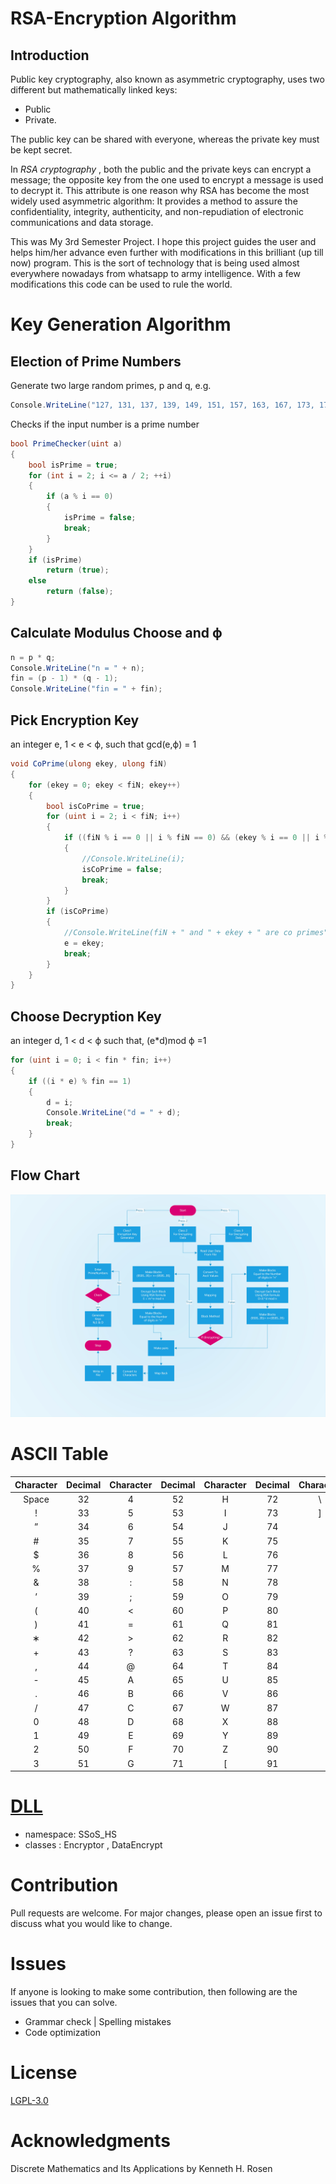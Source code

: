 # RSA-Encryption Algorithm

## Introduction

Public key cryptography, also known as asymmetric cryptography, uses two different but mathematically linked keys:

- Public
- Private.

The public key can be shared with everyone, whereas the private key must be kept secret.

In _RSA cryptography_ , both the public and the private keys can encrypt a message; the opposite key from the one used to encrypt a message is used to decrypt it. This attribute is one reason why RSA has become the most widely used asymmetric algorithm: It provides a method to assure the confidentiality, integrity, authenticity, and non-repudiation of electronic communications and data storage.

This was My 3rd Semester Project. I hope this project guides the user and helps him/her advance even further with modifications in this brilliant (up till now) program. This is the sort of technology that is being used almost everywhere nowadays from whatsapp to army intelligence. With a few modifications this code can be used to rule the world.

# Key Generation Algorithm

## Election of Prime Numbers

Generate two large random primes, p and q,
e.g.

```cs
Console.WriteLine("127, 131, 137, 139, 149, 151, 157, 163, 167, 173, 179, 181, 191, 193, 197, 199, etc... \n 1009 1013 1019 1021 1031 1033 1039 1049 1051 1061 1063 1069 1087 1091 1093 1097 1103 1109 1117 1123 1129 \n 9803 9811 9817 9829 9833 9839 9851 9857 9859 9871 9883 9887 9901 9907 9923 9931 9941 9949 ");
```

Checks if the input number is a prime number

```cs
bool PrimeChecker(uint a)
{
    bool isPrime = true;
    for (int i = 2; i <= a / 2; ++i)
    {
        if (a % i == 0)
        {
            isPrime = false;
            break;
        }
    }
    if (isPrime)
        return (true);
    else
        return (false);
}
```

## Calculate Modulus Choose and ϕ

```cs
n = p * q;
Console.WriteLine("n = " + n);
fin = (p - 1) * (q - 1);
Console.WriteLine("fin = " + fin);
```

## Pick Encryption Key

an integer e, 1 < e < ϕ, such that gcd(e,ϕ) = 1

```cs
void CoPrime(ulong ekey, ulong fiN)
{
    for (ekey = 0; ekey < fiN; ekey++)
    {
        bool isCoPrime = true;
        for (uint i = 2; i < fiN; i++)
        {
            if ((fiN % i == 0 || i % fiN == 0) && (ekey % i == 0 || i % ekey == 0) && ekey != i)
            {
                //Console.WriteLine(i);
                isCoPrime = false;
                break;
            }
        }
        if (isCoPrime)
        {
            //Console.WriteLine(fiN + " and " + ekey + " are co primes");
            e = ekey;
            break;
        }
    }
}
```

## Choose Decryption Key

an integer d, 1 < d < ϕ such that, (e\*d)mod ϕ =1

```cs
for (uint i = 0; i < fin * fin; i++)
{
    if ((i * e) % fin == 1)
    {
        d = i;
        Console.WriteLine("d = " + d);
        break;
    }
}
```

## Flow Chart

<img src="READMEdocs/DMFlowChart.jpg">

# ASCII Table

| Character | Decimal | Character | Decimal | Character | Decimal | Character | Decimal |
| :-------: | :-----: | :-------: | :-----: | :-------: | :-----: | :-------: | :-----: |
|   Space   |   32    |     4     |   52    |     H     |   72    |    \      |   92    |
|     !     |   33    |     5     |   53    |     I     |   73    |     ]     |   93    |
|     ”     |   34    |     6     |   54    |     J     |   74    |
|     #     |   35    |     7     |   55    |     K     |   75    |
|    \$     |   36    |     8     |   56    |     L     |   76    |
|     %     |   37    |     9     |   57    |     M     |   77    |
|     &     |   38    |     :     |   58    |     N     |   78    |
|     ’     |   39    |     ;     |   59    |     O     |   79    |
|     (     |   40    |     <     |   60    |     P     |   80    |
|     )     |   41    |     =     |   61    |     Q     |   81    |
|     ∗     |   42    |     >     |   62    |     R     |   82    |
|     +     |   43    |     ?     |   63    |     S     |   83    |
|     ,     |   44    |     @     |   64    |     T     |   84    |
|     -     |   45    |     A     |   65    |     U     |   85    |
|     .     |   46    |     B     |   66    |     V     |   86    |
|     /     |   47    |     C     |   67    |     W     |   87    |
|     0     |   48    |     D     |   68    |     X     |   88    |
|     1     |   49    |     E     |   69    |     Y     |   89    |
|     2     |   50    |     F     |   70    |     Z     |   90    |
|     3     |   51    |     G     |   71    |     [     |   91    |

# [DLL](READMEdocs/SSoS_HS.dll)

- namespace: SSoS_HS
- classes : Encryptor , DataEncrypt

# Contribution

Pull requests are welcome. For major changes, please open an issue first to discuss what you would like to change.

# Issues

If anyone is looking to make some contribution, then following are the issues that you can solve.

- Grammar check | Spelling mistakes
- Code optimization

# License

[LGPL-3.0](/LICENSE)

# Acknowledgments

Discrete Mathematics and Its Applications by Kenneth H. Rosen
